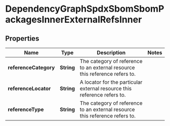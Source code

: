 

# DependencyGraphSpdxSbomSbomPackagesInnerExternalRefsInner


## Properties

| Name | Type | Description | Notes |
|------------ | ------------- | ------------- | -------------|
|**referenceCategory** | **String** | The category of reference to an external resource this reference refers to. |  |
|**referenceLocator** | **String** | A locator for the particular external resource this reference refers to. |  |
|**referenceType** | **String** | The category of reference to an external resource this reference refers to. |  |



